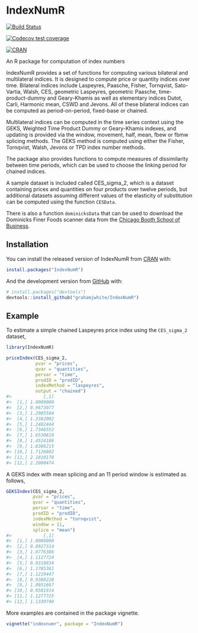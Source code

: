
<!-- README.md is generated from README.Rmd. Please edit that file -->

# IndexNumR

<!-- badges: start -->

[![Build
Status](https://github.com/grahamjwhite/IndexNumR/actions/workflows/check-standard.yaml/badge.svg?branch=master)](https://github.com/grahamjwhite/IndexNumR)

[![Codecov test
coverage](https://codecov.io/gh/grahamjwhite/IndexNumR/branch/master/graph/badge.svg)](https://app.codecov.io/gh/grahamjwhite/IndexNumR?branch=master)

[![CRAN](https://www.r-pkg.org/badges/version/IndexNumR)](https://www.r-pkg.org/badges/version/IndexNumR)
<!-- badges: end -->

An R package for computation of index numbers

IndexNumR provides a set of functions for computing various bilateral
and multilateral indices. It is designed to compute price or quantity
indices over time. Bilateral indices include Laspeyres, Paasche, Fisher,
Tornqvist, Sato-Vartia, Walsh, CES, geometric Laspeyres, geometric
Paasche, time-product-dummy and Geary-Khamis as well as elementary
indices Dutot, Carli, Harmonic mean, CSWD and Jevons. All of these
bilateral indices can be computed as period-on-period, fixed-base or
chained.

Multilateral indices can be computed in the time series context using
the GEKS, Weighted Time Product Dummy or Geary-Khamis indexes, and
updating is provided via the window, movement, half, mean, fbew or fbmw
splicing methods. The GEKS method is computed using either the Fisher,
Tornqvist, Walsh, Jevons or TPD index number methods.

The package also provides functions to compute measures of dissimilarity
between time periods, which can be used to choose the linking period for
chained indices.

A sample dataset is included called CES\_sigma\_2, which is a dataset
containing prices and quantities on four products over twelve periods,
but additional datasets assuming different values of the elasticity of
substitution can be computed using the function `CESData`.

There is also a function `dominicksData` that can be used to download
the Dominicks Finer Foods scanner data from the [Chicago Booth School of
Business](https://www.chicagobooth.edu/research/kilts/datasets/dominicks).

## Installation

You can install the released version of IndexNumR from
[CRAN](https://cran.r-project.org) with:

``` r
install.packages("IndexNumR")
```

And the development version from [GitHub](https://github.com/) with:

``` r
# install.packages("devtools")
devtools::install_github("grahamjwhite/IndexNumR")
```

## Example

To estimate a simple chained Laspeyres price index using the
`CES_sigma_2` dataset,

``` r
library(IndexNumR)

priceIndex(CES_sigma_2, 
           pvar = "prices", 
           qvar = "quantities", 
           pervar = "time", 
           prodID = "prodID", 
           indexMethod = "laspeyres", 
           output = "chained")
#>            [,1]
#>  [1,] 1.0000000
#>  [2,] 0.9673077
#>  [3,] 1.2905504
#>  [4,] 1.3382002
#>  [5,] 1.2482444
#>  [6,] 1.7346552
#>  [7,] 1.6530619
#>  [8,] 1.4524186
#>  [9,] 1.8386215
#> [10,] 1.7126802
#> [11,] 2.1810170
#> [12,] 2.2000474
```

A GEKS index with mean splicing and an 11 period window is estimated as
follows,

``` r
GEKSIndex(CES_sigma_2, 
          pvar = "prices", 
          qvar = "quantities", 
          pervar = "time", 
          prodID = "prodID", 
          indexMethod = "tornqvist", 
          window = 11, 
          splice = "mean")
#>            [,1]
#>  [1,] 1.0000000
#>  [2,] 0.8927314
#>  [3,] 1.0776386
#>  [4,] 1.1127724
#>  [5,] 0.9310834
#>  [6,] 1.1785361
#>  [7,] 1.1219447
#>  [8,] 0.9380228
#>  [9,] 1.0951667
#> [10,] 0.9501914
#> [11,] 1.1277725
#> [12,] 1.1330748
```

More examples are contained in the package vignette.

``` r
vignette("indexnumr", package = "IndexNumR")
```

